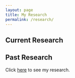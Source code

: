 ```yaml
---
layout: page
title: My Research
permalink: /research/
---
```

## Current Research

## Past Research
Click [here][neel-link] to see my research.


[neel-link]: /research-posts/2022/05/11/neel-research.html


<!-- C:\Users\jacob\OneDrive\Desktop\GitHub\JacobHA.github.io\_site\research-posts\2022\05\11\neel-research.html -->